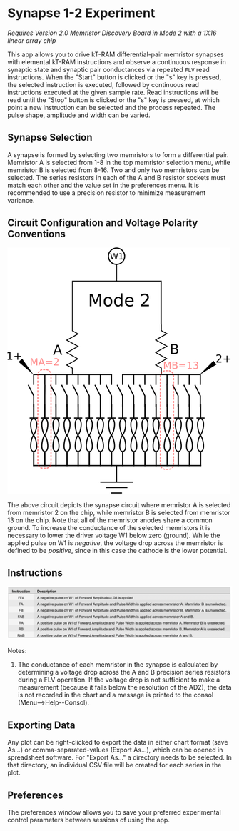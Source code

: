 # Synapse 1-2 Experiment

*Requires Version 2.0 Memristor Discovery Board in Mode 2 with a 1X16 linear array chip*

This app allows you to drive kT-RAM differential-pair memristor synapses with elemental kT-RAM instructions and observe a continuous response in synaptic state and synaptic pair conductances via repeated `FLV` read instructions. When the "Start" button is clicked or the "s" key is pressed, the selected instruction is executed, followed by continuous read instructions executed at the given sample rate. Read instructions will be read until the "Stop" button is clicked or the "s" key is pressed, at which point a new instruction can be selected and the process repeated. The pulse shape, amplitude and width can be varied.

## Synapse Selection

A synapse is formed by selecting two memristors to form a differential pair. Memristor A is selected from 1-8 in the top memristor selection menu, while memristor B is selected from 8-16. Two and only two memristors can be selected. The series resistors in each of the A and B resistor sockets must match each other and the value set in the preferences menu. It is recommended to use a precision resistor to minimize measurement variance. 

## Circuit Configuration and Voltage Polarity Conventions

![](_img/12SynapseCircuit.png)

The above circuit depicts the synapse circuit where memristor A is selected from memristor 2 on the chip, while memristor B is selected from memristor 13 on the chip. Note that all of the memristor anodes share a common ground. To increase the conductance of the selected memristors it is necessary to lower the driver voltage W1 below zero (ground). While the applied pulse on W1 is *negative*, the voltage drop across the memristor is defined to be *positive*, since in this case the cathode is the lower potential. 

## Instructions

![](_img/instructions12.png)

Notes:

1. The conductance of each memristor in the synapse is calculated by determining a voltage drop across the A and B precision series resistors during a FLV operation. If the voltage drop is not sufficient to make a measurement (because it falls below the resolution of the AD2),  the data is not recorded in the chart and a message is printed to the consol (Menu-->Help--Consol).

## Exporting Data

Any plot can be right-clicked to export the data in either chart format (save As...) or comma-separated-values (Export As...), which can be opened in spreadsheet software. For "Export As..." a directory needs to be selected. In that directory, an individual CSV file will be created for each series in the plot.

## Preferences

The preferences window allows you to save your preferred experimental control parameters between sessions of using the app.